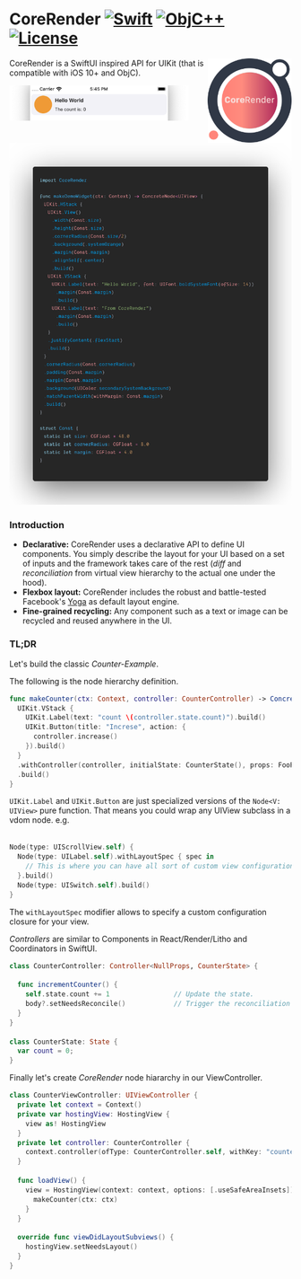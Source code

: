 # CoreRender [![Swift](https://img.shields.io/badge/swift-5.1-orange.svg?style=flat)](#) [![ObjC++](https://img.shields.io/badge/ObjC++-blue.svg?style=flat)](#) [![License](https://img.shields.io/badge/license-MIT-blue.svg?style=flat)](https://opensource.org/licenses/MIT)

<img src="docs/assets/logo_new.png" width=150 alt="CoreRender" align=right />

CoreRender is a SwiftUI inspired API for UIKit (that is compatible with iOS 10+ and ObjC).


<img src="docs/assets/screen_1.png" width=320 alt="screen" />
<img src="docs/assets/carbon_1.png" width=640 alt="screen_code" />

### Introduction

* **Declarative:** CoreRender uses a declarative API to define UI components. You simply describe the layout for your UI based on a set of inputs and the framework takes care of the rest (*diff* and *reconciliation* from virtual view hierarchy to the actual one under the hood).
* **Flexbox layout:** CoreRender includes the robust and battle-tested Facebook's [Yoga](https://facebook.github.io/yoga/) as default layout engine.
* **Fine-grained recycling:** Any component such as a text or image can be recycled and reused anywhere in the UI.

### TL;DR

Let's build the classic *Counter-Example*.

The following is the node hierarchy definition.

```swift
func makeCounter(ctx: Context, controller: CounterController) -> ConcreteNode<UIView> {
  UIKit.VStack {
    UIKit.Label(text: "count \(controller.state.count)").build()
    UIKit.Button(title: "Increse", action: {
      controller.increase()
    }).build()
  }
  .withController(controller, initialState: CounterState(), props: FooProps)
  .build()
}
```

`UIKit.Label` and `UIKit.Button` are just specialized versions of the `Node<V: UIView>` pure function.
That means you could wrap any UIView subclass in a vdom node. e.g.
```swift

Node(type: UIScrollView.self) {
  Node(type: UILabel.self).withLayoutSpec { spec in 
    // This is where you can have all sort of custom view configuration.
  }.build()
  Node(type: UISwitch.self).build()
}

```
The `withLayoutSpec` modifier allows to specify a custom configuration closure for your view.



*Controllers* are similar to Components in React/Render/Litho and Coordinators in SwiftUI.

```swift
class CounterController: Controller<NullProps, CounterState> {

  func incrementCounter() {
    self.state.count += 1                // Update the state.
    body?.setNeedsReconcile()            // Trigger the reconciliation algorithm on the view hiearchy associated to this controller.
  }
}

class CounterState: State {
  var count = 0;
}
```

Finally let's create *CoreRender* node hiararchy in our ViewController.

```swift
class CounterViewController: UIViewController {
  private let context = Context()
  private var hostingView: HostingView {
    view as! HostingView
  }
  private let controller: CounterController {
    context.controller(ofType: CounterController.self, withKey: "counter")
  }
  
  func loadView() {
    view = HostingView(context: context, options: [.useSafeAreaInsets]) { ctx in
      makeCounter(ctx: ctx)
    }
  }
  
  override func viewDidLayoutSubviews() {
    hostingView.setNeedsLayout()
  }
}
```
